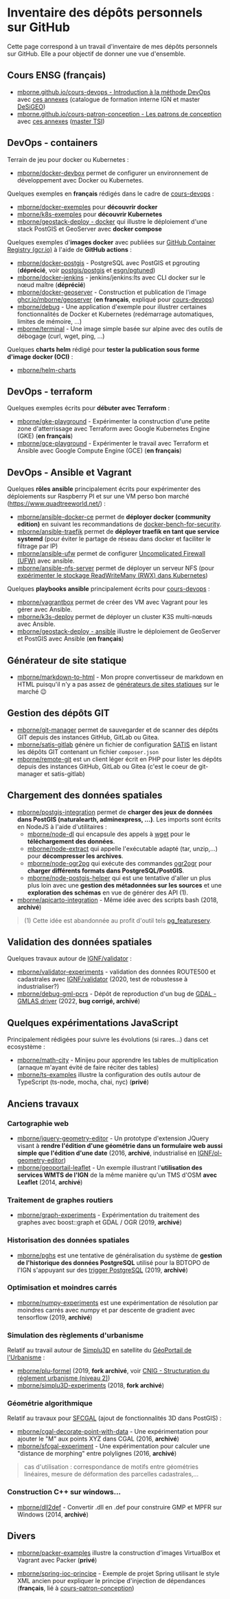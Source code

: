 # Inventaire des dépôts personnels sur GitHub

Cette page correspond à un travail d'inventaire de mes dépôts personnels sur GitHub. Elle a pour objectif de donner une vue d'ensemble.

## Cours ENSG (français)

* [mborne.github.io/cours-devops - Introduction à la méthode DevOps](https://mborne.github.io/cours-devops/#1) avec [ces annexes](https://mborne.github.io/cours-devops/annexe/index.html) (catalogue de formation interne IGN et master [DeSiGEO](https://ecoledesponts.fr/mastere-specialise-desigeo-decision-systemes-information-geolocalisee))
* [mborne.github.io/cours-patron-conception - Les patrons de conception](https://mborne.github.io/cours-patron-conception/#1) avec [ces annexes](https://mborne.github.io/cours-patron-conception/annexe/index.html) ([master TSI](https://igm.univ-gustave-eiffel.fr/formations/master-2-technologies-des-systemes-dinformation-tsi))

## DevOps - containers

Terrain de jeu pour docker ou Kubernetes :

* [mborne/docker-devbox](https://github.com/mborne/docker-devbox) permet de configurer un environnement de développement avec Docker ou Kubernetes.

Quelques exemples en **français** rédigés dans le cadre de [cours-devops](https://mborne.github.io/cours-devops/#1) :

* [mborne/docker-exemples](https://github.com/mborne/docker-exemples?tab=readme-ov-file#readme) pour **découvrir docker**
* [mborne/k8s-exemples](https://github.com/mborne/k8s-exemples) pour **découvrir Kubernetes**
* [mborne/geostack-deploy - docker](https://github.com/mborne/geostack-deploy/tree/master/docker) qui illustre le déploiement d'une stack PostGIS et GeoServer avec **docker compose**

Quelques exemples d'**images docker** avec publiées sur [GitHub Container Registry (gcr.io)](https://docs.github.com/en/packages/working-with-a-github-packages-registry/working-with-the-container-registry) à l'aide de **GitHub actions** :

* [mborne/docker-postgis](https://github.com/mborne/docker-postgis) - PostgreSQL avec PostGIS et pgrouting (**déprécié**, voir [postgis/postgis](https://hub.docker.com/r/postgis/postgis) et [esgn/pgtuned](https://github.com/esgn/pgtuned))
* [mborne/docker-jenkins](https://github.com/mborne/docker-jenkins) - jenkins/jenkins:lts avec CLI docker sur le nœud maître (**déprécié**)
* [mborne/docker-geoserver](https://github.com/mborne/docker-geoserver) - Construction et publication de l'image [ghcr.io/mborne/geoserver](https://github.com/mborne/docker-geoserver/pkgs/container/geoserver) (**en français**, expliqué pour [cours-devops](https://mborne.github.io/cours-devops/#1))
* [mborne/debug](https://github.com/mborne/debug) - Une application d'exemple pour illustrer certaines fonctionnalités de Docker et Kubernetes (redémarrage automatiques, limites de mémoire, ...)
* [mborne/terminal](https://github.com/mborne/terminal) - Une image simple basée sur alpine avec des outils de débogage (curl, wget, ping, ...)

Quelques **charts helm** rédigé pour **tester la publication sous forme d'image docker (OCI)** :

* [mborne/helm-charts](https://github.com/mborne/helm-charts)

## DevOps - terraform

Quelques exemples écrits pour **débuter avec Terraform** :

* [mborne/gke-playground](https://github.com/mborne/gke-playground) - Expérimenter la construction d'une petite zone d'atterrissage avec Terraform avec Google Kubernetes Engine (GKE) (**en français**)
* [mborne/gce-playground](https://github.com/mborne/gce-playground) - Expérimenter le travail avec Terraform et Ansible avec Google Compute Engine (GCE) (**en français**)


## DevOps - Ansible et Vagrant

Quelques **rôles ansible** principalement écrits pour expérimenter des déploiements sur Raspberry PI et sur une VM perso bon marché (https://www.quadtreeworld.net/) :

* [mborne/ansible-docker-ce](https://github.com/mborne/ansible-docker-ce) permet de **déployer docker (community edition)** en suivant les recommandations de [docker-bench-for-security](https://github.com/docker/docker-bench-security?tab=readme-ov-file#docker-bench-for-security).
* [mborne/ansible-traefik](https://github.com/mborne/ansible-traefik) permet de **déployer traefik en tant que service systemd** (pour éviter le partage de réseau dans docker et faciliter le filtrage par IP)
* [mborne/ansible-ufw](https://github.com/mborne/ansible-ufw) permet de configurer [Uncomplicated Firewall (UFW)](https://doc.ubuntu-fr.org/ufw) avec ansible.
* [mborne/ansible-nfs-server](https://github.com/mborne/ansible-nfs-server) permet de déployer un serveur NFS (pour [expérimenter le stockage ReadWriteMany (RWX) dans Kubernetes]())

Quelques **playbooks ansible** principalement écrits pour [cours-devops](https://mborne.github.io/cours-devops) :

* [mborne/vagrantbox](https://github.com/mborne/vagrantbox) permet de créer des VM avec Vagrant pour les gérer avec Ansible.
* [mborne/k3s-deploy](https://github.com/mborne/k3s-deploy) permet de déployer un cluster K3S multi-nœuds avec Ansible.
* [mborne/geostack-deploy - ansible](https://github.com/mborne/geostack-deploy/tree/master/ansible) illustre le déploiement de GeoServer et PostGIS avec Ansible (**en français**)

## Générateur de site statique

* [mborne/markdown-to-html](https://github.com/mborne/markdown-to-html) - Mon propre convertisseur de markdown en HTML puisqu'il n'y a pas assez de [générateurs de sites statiques](https://jamstack.org/generators/) sur le marché 😉
## Gestion des dépôts GIT

* [mborne/git-manager](https://github.com/mborne/git-manager) permet de sauvegarder et de scanner des dépôts GIT depuis des instances GitHub, GitLab ou Gitea.
* [mborne/satis-gitlab](https://github.com/mborne/satis-gitlab) génère un fichier de configuration [SATIS](https://github.com/composer/satis?tab=readme-ov-file#satis) en listant les dépôts GIT contenant un fichier `composer.json`
* [mborne/remote-git](https://github.com/mborne/remote-git) est un client léger écrit en PHP pour lister les dépôts depuis des instances GitHub, GitLab ou Gitea (c'est le coeur de git-manager et satis-gitlab)

## Chargement des données spatiales

* [mborne/postgis-integration](https://github.com/mborne/postgis-integration) permet de **charger des jeux de données dans PostGIS (naturalearth, adminexpress, ...)**. Les imports sont écrits en NodeJS à l'aide d'utilitaires :
  * [mborne/node-dl](https://github.com/mborne/node-dl) qui encapsule des appels à [wget](https://doc.ubuntu-fr.org/wget) pour le **téléchargement des données**.
  * [mborne/node-extract](https://github.com/mborne/node-extract) qui appelle l'exécutable adapté (tar, unzip,...) pour **décompresser les archives**.
  * [mborne/node-ogr2pg](https://github.com/mborne/node-ogr2pg) qui exécute des commandes [ogr2ogr](https://gdal.org/programs/ogr2ogr.html) pour **charger différents formats dans PostgreSQL/PostGIS**.
  * [mborne/node-postgis-helper](https://github.com/mborne/node-postgis-helper) qui est une tentative d'aller un plus plus loin avec une **gestion des métadonnées sur les sources** et une **exploration des schémas** en vue de générer des API (1).
* [mborne/apicarto-integration](https://github.com/mborne/apicarto-integration) - Même idée avec des scripts bash (2018, **archivé**)

> (1) Cette idée est abandonnée au profit d'outil tels [pg_featureserv](https://github.com/CrunchyData/pg_featureserv?tab=readme-ov-file#pg_featureserv).

## Validation des données spatiales

Quelques travaux autour de [IGNF/validator](https://github.com/IGNF/validator) :

* [mborne/validator-experiments](https://github.com/mborne/validator-experiments) - validation des données ROUTE500 et cadastrales avec [IGNF/validator](https://github.com/IGNF/validator) (2020, test de robustesse à industrialiser?)
* [mborne/debug-gml-pcrs](https://github.com/mborne/debug-gml-pcrs) - Dépôt de reproduction d'un bug de [GDAL - GMLAS driver](https://gdal.org/drivers/vector/gmlas.html) (2022, **bug corrigé, archivé**)

## Quelques expérimentations JavaScript

Principalement rédigées pour suivre les évolutions (si rares...) dans cet ecosystème :

* [mborne/math-city](https://github.com/mborne/math-city) - Minijeu pour apprendre les tables de multiplication (arnaque m'ayant évité de faire réciter des tables)
* [mborne/ts-examples](https://github.com/mborne/ts-examples) illustre la configuration des outils autour de TypeScript (ts-node, mocha, chai, nyc) (**privé**)


## Anciens travaux

### Cartographie web

* [mborne/jquery-geometry-editor](https://github.com/mborne/jquery-geometry-editor) - Un prototype d'extension JQuery visant à **rendre l'édition d'une géométrie dans un formulaire web aussi simple que l'édition d'une date** (2016, **archivé**, industrialisé en [IGNF/ol-geometry-editor](https://github.com/IGNF/ol-geometry-editor))
* [mborne/geoportail-leaflet](https://github.com/mborne/geoportail-leaflet) - Un exemple illustrant l'**utilisation des services WMTS de l'IGN** de la même manière qu'un TMS d'OSM **avec Leaflet** (2014, **archivé**)

### Traitement de graphes routiers

* [mborne/graph-experiments](https://github.com/mborne/graph-experiments) - Expérimentation du traitement des graphes avec boost::graph et GDAL / OGR (2019, **archivé**)

### Historisation des données spatiales

* [mborne/pghs](https://github.com/mborne/pghs) est une tentative de généralisation du système de **gestion de l'historique des données PostgreSQL** utilisé pour la BDTOPO de l'IGN s'appuyant sur des [trigger PostgreSQL](https://docs.postgresql.fr/13/plpgsql-trigger.html) (2019, **archivé**)

### Optimisation et moindres carrés

* [mborne/numpy-experiments](https://github.com/mborne/numpy-experiments) est une expérimentation de résolution par moindres carrés avec numpy et par descente de gradient avec tensorflow (2019, **archivé**)

### Simulation des règlements d'urbanisme

Relatif au travail autour de [Simplu3D](https://simplu3d.github.io/) en satellite du [GéoPortail de l'Urbanisme](https://www.geoportail-urbanisme.gouv.fr/) :

* [mborne/plu-formel](https://github.com/mborne/plu-formel) (2019, **fork archivé**, voir [CNIG - Structuration du réglement urbanisme (niveau 2)](https://cnig.gouv.fr/structuration-des-reglements-d-urbanisme-a25890.html))
* [mborne/simplu3D-experiments](https://github.com/mborne/simplu3D-experiments) (2018, **fork archivé**)

### Géométrie algorithmique

Relatif au travaux pour [SFCGAL](https://github.com/Oslandia/SFCGAL) (ajout de fonctionnalités 3D dans PostGIS) :

* [mborne/cgal-decorate-point-with-data](https://github.com/mborne/cgal-decorate-point-with-data) - Une expérimentation pour ajouter le "M" aux points XYZ dans CGAL (2016, **archivé**)
* [mborne/sfcgal-experiment](https://github.com/mborne/sfcgal-experiment) - Une expérimentation pour calculer une "distance de morphing" entre polylignes (2016, **archivé**)

> cas d'utilisation : correspondance de motifs entre géométries linéaires, mesure de déformation des parcelles cadastrales,...

### Construction C++ sur windows...

* [mborne/dll2def](https://github.com/mborne/dll2def) - Convertir .dll en .def pour construire GMP et MPFR sur Windows (2014, **archivé**)

## Divers

* [mborne/packer-examples](https://github.com/mborne/packer-examples) illustre la construction d'images VirtualBox et Vagrant avec Packer (**privé**)

* [mborne/spring-ioc-principe](https://github.com/mborne/spring-ioc-principe) - Exemple de projet Spring utilisant le style XML ancien pour expliquer le principe d'injection de dépendances (**français**, lié à [cours-patron-conception](https://mborne.github.io/cours-patron-conception/#1))

